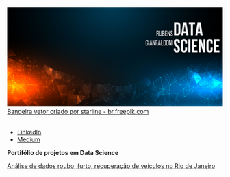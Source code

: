 <img src="banner github.png">
<a href='https://br.freepik.com/vetores/bandeira'>Bandeira vetor criado por starline - br.freepik.com</a>
<br>
<br>


* [LinkedIn](https://www.linkedin.com/in/rubensgianfaldoni/)
* [Medium](https://medium.com/@gianfaldoni)


**Portifólio de projetos em Data Science**

<a href='https://bit.ly/3oSbBk4'>Análise de dados roubo, furto, recuperação de veículos no Rio de Janeiro
